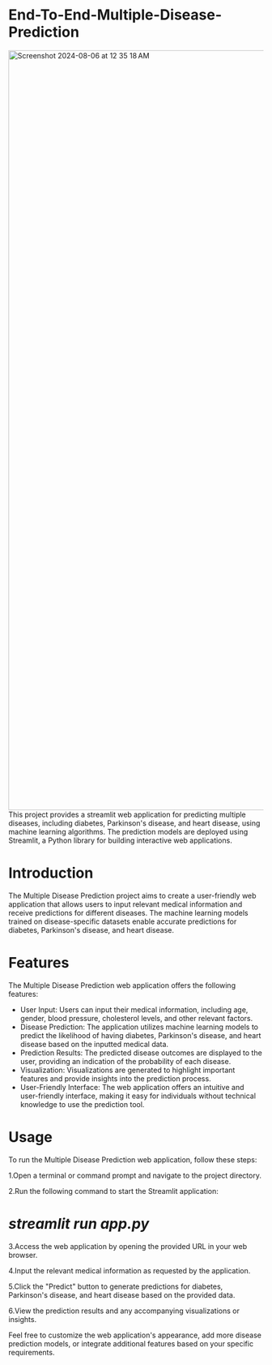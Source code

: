 # End-To-End-Multiple-Disease-Prediction

<img width="1499" alt="Screenshot 2024-08-06 at 12 35 18 AM" src="https://github.com/user-attachments/assets/3703c684-bf69-4536-84fd-c73350001626">
This project provides a streamlit web application for predicting multiple diseases, including diabetes, Parkinson's disease, and heart disease, using machine learning algorithms. The prediction models are deployed using Streamlit, a Python library for building interactive web applications.

# Introduction
The Multiple Disease Prediction project aims to create a user-friendly web application that allows users to input relevant medical information and receive predictions for different diseases. The machine learning models trained on disease-specific datasets enable accurate predictions for diabetes, Parkinson's disease, and heart disease.

# Features
The Multiple Disease Prediction web application offers the following features:

* User Input: Users can input their medical information, including age, gender, blood pressure, cholesterol levels, and other relevant factors.
* Disease Prediction: The application utilizes machine learning models to predict the likelihood of having diabetes, Parkinson's disease, and heart disease based on the inputted medical data.
* Prediction Results: The predicted disease outcomes are displayed to the user, providing an indication of the probability of each disease.
* Visualization: Visualizations are generated to highlight important features and provide insights into the prediction process.
* User-Friendly Interface: The web application offers an intuitive and user-friendly interface, making it easy for individuals without technical knowledge to use the prediction tool.

# Usage
To run the Multiple Disease Prediction web application, follow these steps:

1.Open a terminal or command prompt and navigate to the project directory.

2.Run the following command to start the Streamlit application:

# *streamlit run app.py*

3.Access the web application by opening the provided URL in your web browser.

4.Input the relevant medical information as requested by the application.

5.Click the "Predict" button to generate predictions for diabetes, Parkinson's disease, and heart disease based on the provided data.

6.View the prediction results and any accompanying visualizations or insights.

Feel free to customize the web application's appearance, add more disease prediction models, or integrate additional features based on your specific requirements.
